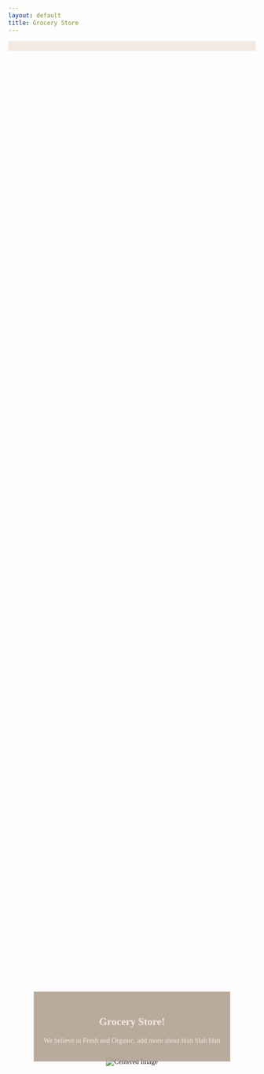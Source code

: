 ```yaml
---
layout: default
title: Grocery Store
---
```



<html lang="en">
<head>
    <meta charset="UTF-8">
    <meta name="viewport" content="width=device-width, initial-scale=1.0">
    <title>Grocery Store</title>
    <style>
        header {
    background-color: #f2e9e1;
    color: #fff;
    padding: 10px 0;
        }
        nav ul {
            list-style: none;
            padding: 30px;
            text-align: right;
        }
        nav ul li {
            display: inline;
            margin-right: 20px;
        }
        nav ul li a {
            text-decoration: none;
            color: #fff;
            font-weight: bold;
            font-family:
        }
        body {
            font-family: "Verdana";
        }
        .center-image {
            display: flex;
            justify-content: center;
            align-items: center;
            height: 100vh;
        }
        .center-image img {
            max-width: 80%;
            max-height: 80%;
        }
        h1 {
            text-align: center;
        }
        header {
            background-color: #f2e9e1;
            color: #fff;
            padding: 10px 0;
        }
        .row {
            display: flex;
            justify-content: space-around;
            margin-top: 20px;
        }
        .group {
            text-align: center;
            max-width: 30%;
            max-height: 30%;
        }
        .home-link {
            color: #ab9784;
        }
        .text-box {
            position: absolute;
            background-color: rgba(171,151,132,0.8);
            color: #f2e9e1;
            padding: 20px;
            text-align: center;
            top: 50%; 
            left: 50%; 
            transform: translate(-50%, 50%); 
        }
        .background {
            width: 200vw;
            height: 100vh;
            background: url('https://user-images.githubusercontent.com/115954616/275579364-e2731695-21fc-4dff-b4d1-d0ac01d9d549.jpeg') repeat-x;
            position: absolute;
            top: 0;
            left: 0;
            animation: scrollBackground 5s linear infinite;
        }
        @keyframes scrollBackground {
            from {
                transform: translateX(100%);
            }
            to {
                transform: translateX(-100%);
            }
        }
    </style>
</head>
<body>
    <header>
    </header>
    <div class="center-image">
        <img src="https://github.com/tarasehdave/frontend/assets/39902320/e911966c-fd54-4b0a-8e81-89d80f4d9b0e" alt="Centered Image">
    </div>
    <div class="text-box">
        <h2>Grocery Store!</h2>
        <p>We believe in Fresh and Organic. add more about blah blah blah</p>
    </div>
    <div class="row">
    <div class="row">
        <div class="group">
            <a href="fruits.md">
                <img src="https://github.com/tarasehdave/frontend/assets/39902320/d5f2df5a-833d-4357-bf75-f82fbba3b424" alt="Fruits Image">
                <h2 class="home-link">fruits</h2>
            </a>
        </div>
        <div class="group">
            <a href="vegetables.md">
                <img src="https://github.com/tarasehdave/frontend/assets/39902320/6a847f79-2411-4ca6-b828-eee3be8aaceb">
                <h2 class="home-link">vegetables</h2>
            </a>
        </div>
        <div class="group">
            <a href="bread.md">
                <img src="https://github.com/tarasehdave/frontend/assets/39902320/8023b996-7101-4eab-8ad9-5677be088b65" alt="bread Image">
                <h2 class="home-link">bread</h2>
            </a>
        </div>
    </div>
</body>
</html>

<script type="module">

import GameObject from '{{site.baseurl}}/assets/js/GameObject.js';

export class Background extends GameObject {
    constructor(canvas, image, gameSpeed, speedRatio, initialXPosition, initialSpeed, initialWidth) {
        super(canvas, image, gameSpeed, speedRatio);
        this.x = initialXPosition; // Set the initial horizontal position of the background
        this.speed = initialSpeed; // Set the initial speed of the background
        this.width = initialWidth || image.width; // Set the initial width of the background
    }

    update() {
        this.x = (this.x - this.speed) % this.width;
    }

    draw() {
        this.ctx.drawImage(this.image, this.x, this.y);
        this.ctx.drawImage(this.image, this.x + this.width, this.y);
    }
}

export function initBackground(canvas, image, gameSpeed, speedRatio, initialXPosition, initialSpeed, initialWidth) {
    // Build game object
    var background = new Background(canvas, image, gameSpeed, speedRatio, initialXPosition, initialSpeed, initialWidth);

    // Prepare Window extents related to viewport
    const maxWidth = window.innerWidth;
    const maxHeight = window.innerHeight;

    // Setup background constant to adjust display size
    const ADJUST = 1.42; // visual layer adjust, use "1" for a perfect loop

    // Set Dimensions to match the image width
    const canvasWidth = maxWidth;
    const canvasHeight = canvasWidth / background.aspect_ratio; // height is oriented by width
    const canvasLeft = 0; // Start image from the left edge horizontally
    const canvasTop = (maxHeight - canvasHeight) / 2; // center image vertically

    // Set dimensions for the background canvas
    canvas.width = background.width / ADJUST;
    canvas.height = background.height / ADJUST;
    // Set Style properties for the background canvas
    canvas.style.width = `${canvasWidth}px`;
    canvas.style.height = `${canvasHeight}px`;
    canvas.style.position = 'absolute';
    canvas.style.left = `${canvasLeft}px`;
    canvas.style.top = `${canvasTop}px`;

    return background;
}

// Get canvas element
const canvas = document.getElementById('canvas');

// Actual Image URLS
const backgroundImageUrl = 'https://github.com/tarasehdave/frontend/assets/115954616/e2731695-21fc-4dff-b4d1-d0ac01d9d549';
const fruitsImageUrl = 'https://github.com/tarasehdave/frontend/assets/39902320/d5f2df5a-833d-4357-bf75-f82fbba3b424';
const vegetablesImageUrl = 'https://github.com/tarasehdave/frontend/assets/39902320/6a847f79-2411-4ca6-b828-eee3be8aaceb';
const breadImageUrl = 'https://github.com/tarasehdave/frontend/assets/39902320/8023b996-7101-4eab-8ad9-5677be088b65';

const backgroundImg = new Image();
backgroundImg.src = backgroundImageUrl;
backgroundImg.onload = () => {
    // Image loaded successfully
    const fruitsImg = new Image();
    fruitsImg.src = fruitsImageUrl;
    fruitsImg.onload = () => {
        // Fruits image loaded successfully
        const vegetablesImg = new Image();
        vegetablesImg.src = vegetablesImageUrl;
        vegetablesImg.onload = () => {
            // Vegetables image loaded successfully
            const breadImg = new Image();
            breadImg.src = breadImageUrl;
            breadImg.onload = () => {
                // Bread image loaded successfully
                const background = initBackground(canvas, backgroundImg, 2, 1, 0, 2, backgroundImg.width);
            };
            // Handle error for bread image
            breadImg.onerror = handleImageError;
        };
        // Handle error for vegetables image
        vegetablesImg.onerror = handleImageError;
    };
    // Handle error for fruits image
    fruitsImg.onerror = handleImageError;
};
// Handle error for background image
backgroundImg.onerror = handleImageError;

function handleImageError(event) {
    console.error('Error loading image:', event.target.src);
}
</script>
